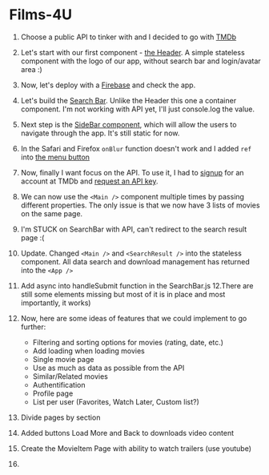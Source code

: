 # Films-4U

1. Choose a public API to tinker with and I decided to go with [TMDb](https://www.themoviedb.org/documentation/api)
2. Let's start with our first component - [the Header](https://github.com/MarinaKam/films-4u/commit/a22f99f0fc1160a3b91b0a6f4201c4094585c3ed). A simple stateless component with the logo of our app, without search bar and login/avatar area :)
3. Now, let's deploy with a [Firebase](https://firebase.google.com/?authuser=0) and check the app.
4. Let's build the [Search Bar](https://github.com/MarinaKam/films-4u/commit/5148c5341960d7117b0d1f96a37a2302a0f27938). Unlike the Header this one a container component. I'm not working with API yet, I'll just console.log the value.
5. Next step is the [SideBar component](https://github.com/MarinaKam/films-4u/commit/72e6ff251a23e7fc082a171a8db45f9a2cba80ae), which will allow the users to navigate through the app. It's still static for now.
6. In the Safari and Firefox `onBlur` function doesn't work and I added ``ref`` into [the menu button](https://github.com/MarinaKam/films-4u/commit/dbbe167f8eeeb17fd72a2f26faedcee61df05850)
7. Now, finally I want focus on the API. To use it, I had to [signup](https://www.themoviedb.org/account/signup) for an account
   at TMDb and [request an API key](https://developers.themoviedb.org/3/getting-started/introduction).
    
8. We can now use the `<Main />` component multiple times by passing different properties. The only issue is that we now have 3 lists of movies on the same page.
9. I'm STUCK on SearchBar with API, can't redirect to the search result page :(
10. Update. Changed `<Main />` and `<SearchResult />` into the stateless component. All data search and download management has returned into the `<App />`
11. Add async into handleSubmit function in the SearchBar.js 
12.There are still some elements missing but most of it is in place and most importantly, it works)
13. Now, here are some ideas of features that we could implement to go further:
    * Filtering and sorting options for movies (rating, date, etc.)
    * Add loading when loading movies
    * Single movie page
    * Use as much as data as possible from the API
    * Similar/Related movies
    * Authentification
    * Profile page
    * List per user (Favorites, Watch Later, Custom list?)
    
14. Divide pages by section
15. Added buttons Load More and Back to downloads video content 
16. Create the MovieItem Page with ability to watch trailers (use youtube)
17.


   